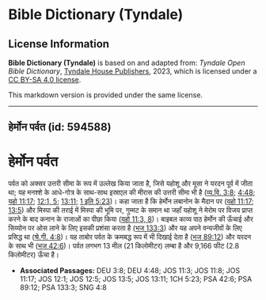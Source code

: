 # Bible Dictionary (Tyndale)

## License Information

**Bible Dictionary (Tyndale)** is based on and adapted from: _Tyndale Open Bible Dictionary_, [Tyndale House Publishers](https://tyndaleopenresources.com/), 2023, which is licensed under a [CC BY-SA 4.0 license](https://creativecommons.org/licenses/by-sa/4.0/legalcode.en).

This markdown version is provided under the same license.



--------------------------------

## हेर्मोन पर्वत (id: 594588)

हेर्मोन पर्वत
=============

पर्वत को अक्सर उत्तरी सीमा के रूप में उल्लेख किया जाता है, जिसे यहोशू और मूसा ने यरदन पूर्व में जीता था; यह मनश्शे के आधे\-गोत्र के साथ\-साथ इस्राएल की मीरास की उत्तरी सीमा भी है ([व्य.वि. 3:8](https://ref.ly/Deut3:8); [4:48](https://ref.ly/Deut4:48); [यहो 11:17](https://ref.ly/Josh11:17); [12:1, 5](https://ref.ly/Josh12:1,Josh12:5); [13:11](https://ref.ly/Josh13:11); [1 इति 5:23](https://ref.ly/1Chr5:23))। कहा जाता है कि हेर्मोन लबानोन के मैदान पर ([यहो 11:17](https://ref.ly/Josh11:17); [13:5](https://ref.ly/Josh13:5)) और मिस्पा की तराई में मिस्पा की भूमि पर, गुम्मट के समान था जहाँ यहोशू ने मेरोम पर विजय प्राप्त करने के बाद कनान के राजाओं का पीछा किया ([यहो 11:3, 8](https://ref.ly/Josh11:3,Josh11:8))। बाइबल काव्य पाठ हेर्मोन की ऊँचाई और सिय्योन पर ओस लाने के लिए इसकी प्रशंसा करता है ([भज 133:3](https://ref.ly/Ps133:3)) और यह अपने वन्यजीवों के लिए प्रसिद्ध था ([श्रे.गी. 4:8](https://ref.ly/Song4:8))। यह ताबोर पर्वत के क्रमबद्ध रूप में भी दिखाई देता है ([भज 89:12](https://ref.ly/Ps89:12)) और यरदन के साथ भी ([भज 42:6](https://ref.ly/Ps42:6))। पर्वत लगभग 13 मील (21 किलोमीटर) लम्बा है और 9,166 फीट (2\.8 किलोमीटर) ऊँचा है।

* **Associated Passages:** DEU 3:8; DEU 4:48; JOS 11:3; JOS 11:8; JOS 11:17; JOS 12:1; JOS 12:5; JOS 13:5; JOS 13:11; 1CH 5:23; PSA 42:6; PSA 89:12; PSA 133:3; SNG 4:8

